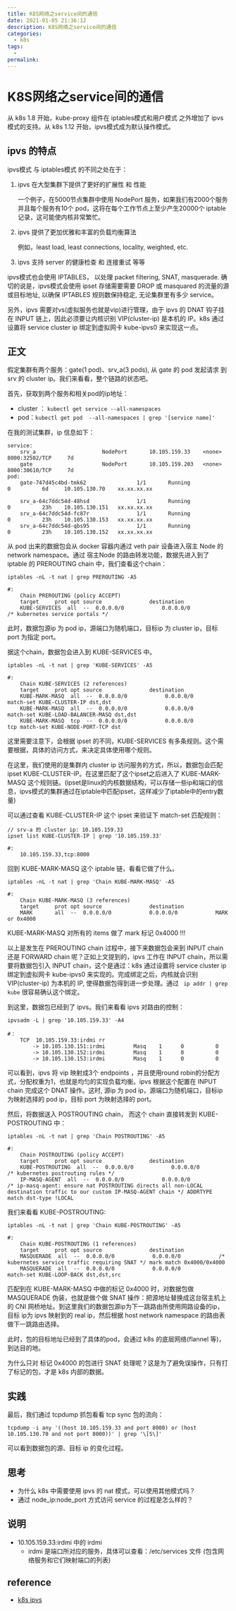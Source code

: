 ```yaml
---
title: K8S网络之service间的通信
date: 2021-01-05 21:36:12
description: K8S网络之service间的通信
categories: 
  - k8s
tags: 
  - 
permalink:
---
```


# K8S网络之service间的通信
从 k8s 1.8 开始，kube-proxy 组件在 iptables模式和用户模式 之外增加了 ipvs模式的支持。从 k8s 1.12 开始，ipvs模式成为默认操作模式。

## ipvs 的特点
ipvs模式 与 iptables模式 的不同之处在于：
1. ipvs 在大型集群下提供了更好的扩展性 和 性能

    一个例子，在5000节点集群中使用 NodePort 服务，如果我们有2000个服务并且每个服务有10个 pod，这将在每个工作节点上至少产生20000个 iptable 记录，这可能使内核非常繁忙。

2. ipvs 提供了更加优雅和丰富的负载均衡算法

    例如，least load, least connections, locality, weighted, etc.

3. ipvs 支持 server 的健康检查 和 连接重试 等等

ipvs模式也会使用 IPTABLES， 以处理 packet filtering, SNAT, masquerade. 确切的说是，ipvs模式会使用 ipset 存储需要需要 DROP 或 masquared 的流量的源或目标地址, 以确保 IPTABLES 规则数保持稳定, 无论集群里有多少 service。

另外，ipvs 需要对vs(虚拟服务也就是vip)进行管理，由于 ipvs 的 DNAT 钩子挂在 INPUT 链上，因此必须要让内核识别 VIP(cluster-ip) 是本机的 IP。k8s 通过设置将 service cluster ip 绑定到虚拟网卡 kube-ipvs0 来实现这一点。

## 正文
假定集群有两个服务：gate(1 pod)、srv_a(3 pods), 从 gate 的 pod 发起请求 到 srv 的 cluster ip。我们来看看，整个链路的状态吧。

首先，获取到两个服务和相关pod的ip地址：
- cluster ： ``` kubectl get service --all-namespaces ```
- pod：``` kubectl get pod  --all-namespaces | grep '[service name]' ```

在我的测试集群，ip 信息如下：
```
service:
    srv_a                     NodePort       10.105.159.33    <none>           8000:32502/TCP     7d
    gate                      NodePort       10.105.159.203   <none>           8000:30610/TCP     7d
pod:
    gate-747d45c4bd-tmk62                1/1       Running            0          6d     10.105.130.70    xx.xx.xx.xx

    srv_a-64c7ddc54d-48hsd               1/1       Running            0          23h    10.105.130.151   xx.xx.xx.xx
    srv_a-64c7ddc54d-fc87r               1/1       Running            0          23h    10.105.130.153   xx.xx.xx.xx
    srv_a-64c7ddc54d-qbs95               1/1       Running            0          23h    10.105.130.152   xx.xx.xx.xx
```

从 pod 出来的数据包会从 docker 容器内通过 veth pair 设备进入宿主 Node 的 network namespace。通过 宿主Node 的路由转发功能，数据先进入到了 iptable 的 PREROUTING chain 中，我们查看这个chain：
``` 
iptables -nL -t nat | grep PREROUTING -A5

#:
    Chain PREROUTING (policy ACCEPT)
    target     prot opt source               destination
    KUBE-SERVICES  all  --  0.0.0.0/0            0.0.0.0/0            /* kubernetes service portals */
```
此时，数据包源ip 为 pod ip，源端口为随机端口，目标ip 为 cluster ip，目标port 为指定 port。

据这个chain，数据包会进入到 KUBE-SERVICES 中。
``` 
iptables -nL -t nat | grep 'KUBE-SERVICES' -A5

#:
    Chain KUBE-SERVICES (2 references)
    target     prot opt source               destination
    KUBE-MARK-MASQ  all  --  0.0.0.0/0            0.0.0.0/0            match-set KUBE-CLUSTER-IP dst,dst
    KUBE-MARK-MASQ  all  --  0.0.0.0/0            0.0.0.0/0            match-set KUBE-LOAD-BALANCER-MASQ dst,dst
    KUBE-MARK-MASQ  tcp  --  0.0.0.0/0            0.0.0.0/0            tcp match-set KUBE-NODE-PORT-TCP dst
```
这里需要注意下，会根据 ipset 的不同，KUBE-SERVICES 有多条规则。这个需要根据，具体的访问方式，来决定具体使用哪个规则。

在这里，我们使用的是集群内 cluster ip 访问服务的方式，所以，数据包会匹配ipset KUBE-CLUSTER-IP。在这里匹配了这个ipset之后进入了 KUBE-MARK-MASQ 这个规则链。(ipset是linux的内核数据结构，可以存储一些ip和端口的信息，ipvs模式的集群通过在iptable中匹配ipset，这样减少了iptable中的entry数量)

可以通过查看 KUBE-CLUSTER-IP 这个 ipset 来验证下 match-set 匹配规则：
``` 
// srv-a 的 cluster ip: 10.105.159.33
ipset list KUBE-CLUSTER-IP | grep '10.105.159.33' 

#:
    10.105.159.33,tcp:8000
```

回到 KUBE-MARK-MASQ 这个 iptable 链，看看它做了什么。
``` 
iptables -nL -t nat | grep 'Chain KUBE-MARK-MASQ' -A5

#:
    Chain KUBE-MARK-MASQ (3 references)
    target     prot opt source               destination
    MARK       all  --  0.0.0.0/0            0.0.0.0/0            MARK or 0x4000
```
KUBE-MARK-MASQ 对所有的 items 做了 mark 标记 0x4000 !!!

以上是发生在 PREROUTING chain 过程中，接下来数据包会来到 INPUT chain 还是 FORWARD chain 呢？正如上文提到的，ipvs 工作在 INPUT chain，所以需要将数据包引入 INPUT chain，这个是通过：k8s 通过设置将 service cluster ip 绑定到虚拟网卡 kube-ipvs0 来实现的。完成绑定之后，内核就会识别 VIP(cluster-ip) 为本机的 IP, 使得数据包得到进一步处理。通过 ```  ip addr | grep kube ``` 很容易确认这个绑定。

到这里，数据包已经到了 ipvs。我们来看看 ipvs 对路由的控制：
```
ipvsadm -L | grep '10.105.159.33' -A4

#：
    TCP  10.105.159.33:irdmi rr
        -> 10.105.130.151:irdmi         Masq    1      0          0
        -> 10.105.130.152:irdmi         Masq    1      0          0
        -> 10.105.130.153:irdmi         Masq    1      0          0
```
可以看到，ipvs 将 vip 映射成3个 endpoints ，并且使用round robin的分配方式，分配权重为1，也就是均匀的实现负载均衡。ipvs 根据这个配置在 INPUT chain 完成这个 DNAT 操作。这时, 源ip 为 pod ip，源端口为随机端口，目标ip 为映射选择的 pod ip，目标 port 为映射选择的 port。

然后，将数据送入 POSTROUTING chain， 而这个 chain 直接转发到 KUBE-POSTROUTING 中：
```
iptables -nL -t nat | grep 'Chain POSTROUTING' -A5

#:
    Chain POSTROUTING (policy ACCEPT)
    target     prot opt source               destination
    KUBE-POSTROUTING  all  --  0.0.0.0/0            0.0.0.0/0            /* kubernetes postrouting rules */
    IP-MASQ-AGENT  all  --  0.0.0.0/0            0.0.0.0/0            /* ip-masq-agent: ensure nat POSTROUTING directs all non-LOCAL destination traffic to our custom IP-MASQ-AGENT chain */ ADDRTYPE match dst-type !LOCAL
```

我们来看看 KUBE-POSTROUTING:
```
iptables -nL -t nat | grep 'Chain KUBE-POSTROUTING' -A5

#:
    Chain KUBE-POSTROUTING (1 references)
    target     prot opt source               destination
    MASQUERADE  all  --  0.0.0.0/0            0.0.0.0/0            /* kubernetes service traffic requiring SNAT */ mark match 0x4000/0x4000
    MASQUERADE  all  --  0.0.0.0/0            0.0.0.0/0            match-set KUBE-LOOP-BACK dst,dst,src
```
匹配到在 KUBE-MARK-MASQ 中做的标记 0x4000 时，对数据包做 MASQUERADE 伪装，也就是做个做 SNAT 操作：把源地址替换成这台宿主机上的 CNI 网桥地址。到这里我们的数据包源ip为下一跳路由所使用网路设备的ip，目标 ip为 ipvs 映射到的 real ip，然后根据 host network namespace 的路由表做下一跳路由选择。

此时，包的目标地址已经到了具体的pod，会通过 k8s 的底层网络(flannel 等)，到达目的地。

为什么只对 标记 0x4000 的包进行 SNAT 处理呢？这是为了避免误操作，只有打了标记的包，才是 k8s 内部的数据。

## 实践
最后，我们通过 tcpdump 抓包看看 tcp sync 包的流向：
```
tcpdump -i any '((host 10.105.159.33 and port 8000) or (host 10.105.130.70 and not port 8000))' | grep '\[S\]'
```
可以看到数据包的源、目标 ip 的变化过程。

## 思考
- 为什么 k8s 中需要使用 ipvs 的 nat 模式，可以使用其他模式吗？
- 通过 node_ip:node_port 方式访问 service 的过程是怎么样的？

## 说明
- 10.105.159.33:irdmi 中的 irdmi 
    + irdmi 是端口所对应的服务，具体可以查看：/etc/services 文件 (包含网络服务和它们映射端口的列表)

## reference
- [k8s ipvs](https://github.com/kubernetes/kubernetes/tree/master/pkg/proxy/ipvs)